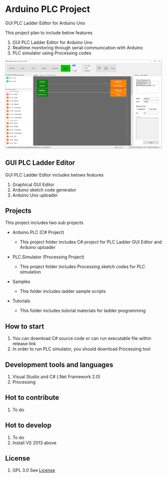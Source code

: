 # Arduino PLC Project
GUI PLC Ladder Editor for Arduino Uno

This project plan to include below features

1. GUI PLC Ladder Editor for Arduino Uno
1. Realtime monitoring through serial communication with Arduino
1. PLC simulator using Processing codes


![main image](/Images/arduino_plc1.png)


## GUI PLC Ladder Editor
GUI PLC Ladder Editor includes belows features

1. Graphical GUI Editor
1. Arduino sketch code generator
1. Arduino Uno uploader


## Projects
This project includes two sub projects

* Arduino.PLC (C# Project)
  - This project folder includes C# project for PLC Ladder GUI Editor and Arduino uploader

* PLC.Simulator (Processing Project)
  - This project folder includes Processing sketch codes for PLC simulation

* Samples
  - This folder includes ladder sample scripts
  
* Tutorials
  - This folder includes tutorial materials for ladder programming
  

## How to start
1. You can download C# source code or can run executable file within release link
1. In order to run PLC simulator, you should download Processing tool


## Development tools and languages
1. Visual Studio and C# (.Net Framework 2.0)
1. Processing

## Hot to contribute
1. To do

## Hot to develop
1. To do
1. Install VS 2013 above

## License
1. GPL 3.0 See [License](LICENSE)


  
